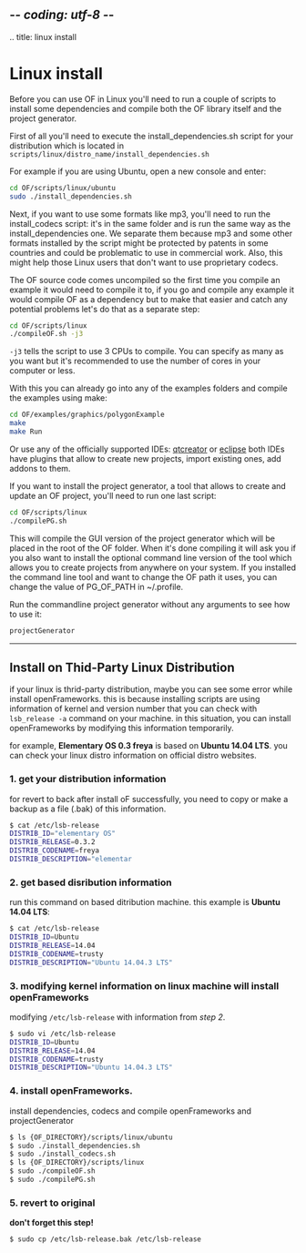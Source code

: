 ## -*- coding: utf-8 -*-
.. title: linux install

Linux install
==========

Before you can use OF in Linux you'll need to run a couple of scripts to install some dependencies and compile both the OF library itself and the project generator.

First of all you'll need to execute the install_dependencies.sh script for your distribution which is located in `scripts/linux/distro_name/install_dependencies.sh`

For example if you are using Ubuntu, open a new console and enter:

```sh
cd OF/scripts/linux/ubuntu
sudo ./install_dependencies.sh
```

Next, if you want to use some formats like mp3, you'll need to run the install_codecs script: it's in the same folder and is run the same way as the install_dependencies one. We separate them because mp3 and some other formats installed by the script might be protected by patents in some countries and could be problematic to use in commercial work. Also, this might help those Linux users that don't want to use proprietary codecs.

The OF source code comes uncompiled so the first time you compile an example it would need to compile it to, if you go and compile any example it would compile OF as a dependency but to make that easier and catch any potential problems let's do that as a separate step:

```sh
cd OF/scripts/linux
./compileOF.sh -j3
```

`-j3` tells the script to use 3 CPUs to compile. You can specify as many as you want but it's recommended to use the number of cores in your computer or less.

With this you can already go into any of the examples folders and compile the examples using make:

```sh
cd OF/examples/graphics/polygonExample
make
make Run
```

Or use any of the officially supported IDEs: [qtcreator](../qtcreator/) or [eclipse](../eclipse/) both IDEs have plugins that allow to create new projects, import existing ones, add addons to them.

If you want to install the project generator, a tool that allows to create and update an OF project, you'll need to run one last script:

```sh
cd OF/scripts/linux
./compilePG.sh
```

This will compile the GUI version of the project generator which will be placed in the root of the OF folder. When it's done compiling it will ask you if you also want to install the optional command line version of the tool which allows you to create projects from anywhere on your system.
If you installed the command line tool and want to change the OF path it uses, you can change the value of PG_OF_PATH in ~/.profile.

Run the commandline project generator without any arguments to see how to use it:
```sh
projectGenerator
```

---

## Install on Thid-Party Linux Distribution

if your linux is thrid-party distribution, maybe you can see some error while install openFrameworks. this is because installing scripts are using information of kernel and version number that you can check with `lsb_release -a` command on your machine. in this situation, you can install openFrameworks by modifying this information temporarily.

for example, **Elementary OS 0.3 freya** is based on **Ubuntu 14.04 LTS**. you can check your linux distro information on official distro websites.

### 1. get your distribution information
for revert to back after install oF successfully, you need to copy or make a backup as a file (.bak) of this information.

```sh
$ cat /etc/lsb-release
DISTRIB_ID="elementary OS"
DISTRIB_RELEASE=0.3.2
DISTRIB_CODENAME=freya
DISTRIB_DESCRIPTION="elementar
```

### 2. get based disribution information
run this command on based ditribution machine.
this example is **Ubuntu 14.04 LTS**:

```sh
$ cat /etc/lsb-release
DISTRIB_ID=Ubuntu
DISTRIB_RELEASE=14.04
DISTRIB_CODENAME=trusty
DISTRIB_DESCRIPTION="Ubuntu 14.04.3 LTS"
```

### 3. modifying kernel information on linux machine will install openFrameworks 
modifying `/etc/lsb-release` with information from *step 2*.

```sh
$ sudo vi /etc/lsb-release
DISTRIB_ID=Ubuntu
DISTRIB_RELEASE=14.04
DISTRIB_CODENAME=trusty
DISTRIB_DESCRIPTION="Ubuntu 14.04.3 LTS"
```

### 4. install openFrameworks.
install dependencies, codecs and compile openFrameworks and projectGenerator

```sh
$ ls {OF_DIRECTORY}/scripts/linux/ubuntu
$ sudo ./install_dependencies.sh
$ sudo ./install_codecs.sh
$ ls {OF_DIRECTORY}/scripts/linux
$ sudo ./compileOF.sh 
$ sudo ./compilePG.sh 
```
### 5. revert to original 
**don't forget this step!**

```sh
$ sudo cp /etc/lsb-release.bak /etc/lsb-release
```